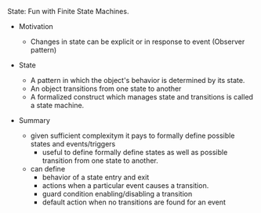 State: Fun with Finite State Machines.

- Motivation

  - Changes in state can be explicit or in response to event (Observer pattern)

- State

  - A pattern in which the object's behavior is determined by its state.
  - An object transitions from one state to another
  - A formalized construct which manages state and transitions is called a state machine.

- Summary
  - given sufficient complexitym it pays to formally define possible states and events/triggers
    - useful to define formally define states as well as possible transition from one state to another.
  - can define
    - behavior of a state entry and exit
    - actions when a particular event causes a transition.
    - guard condition enabling/disabling a transition
    - default action when no transitions are found for an event
